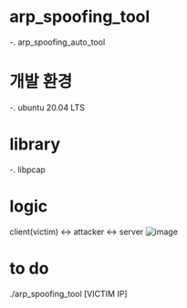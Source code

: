 # arp_spoofing_tool

-. arp_spoofing_auto_tool 

# 개발 환경
-. ubuntu 20.04 LTS

# library
-. libpcap


# logic

client(victim) <-> attacker <-> server
![image](https://user-images.githubusercontent.com/98140369/215711565-ee28b415-d7ca-4803-9c16-9c37b709c7d6.png)

# to do
./arp_spoofing_tool [VICTIM IP]
